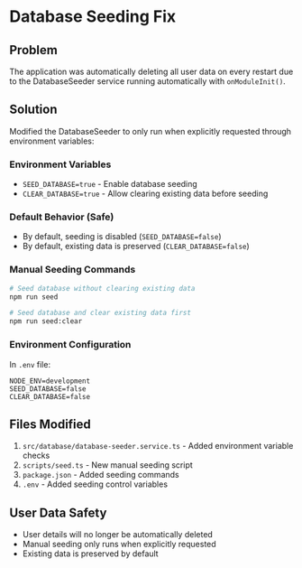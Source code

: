 # Database Seeding Fix

## Problem
The application was automatically deleting all user data on every restart due to the DatabaseSeeder service running automatically with `onModuleInit()`.

## Solution
Modified the DatabaseSeeder to only run when explicitly requested through environment variables:

### Environment Variables
- `SEED_DATABASE=true` - Enable database seeding
- `CLEAR_DATABASE=true` - Allow clearing existing data before seeding

### Default Behavior (Safe)
- By default, seeding is disabled (`SEED_DATABASE=false`)
- By default, existing data is preserved (`CLEAR_DATABASE=false`)

### Manual Seeding Commands
```bash
# Seed database without clearing existing data
npm run seed

# Seed database and clear existing data first
npm run seed:clear
```

### Environment Configuration
In `.env` file:
```
NODE_ENV=development
SEED_DATABASE=false
CLEAR_DATABASE=false
```

## Files Modified
1. `src/database/database-seeder.service.ts` - Added environment variable checks
2. `scripts/seed.ts` - New manual seeding script
3. `package.json` - Added seeding commands
4. `.env` - Added seeding control variables

## User Data Safety
- User details will no longer be automatically deleted
- Manual seeding only runs when explicitly requested
- Existing data is preserved by default
